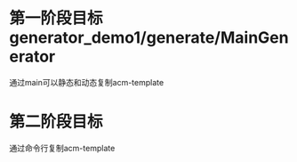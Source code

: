 # 第一阶段目标 generator_demo1/generate/MainGenerator
通过main可以静态和动态复制acm-template

# 第二阶段目标 
通过命令行复制acm-template